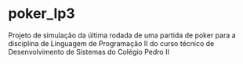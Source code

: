# poker_lp3
Projeto de simulação da última rodada de uma partida de poker para a disciplina de Linguagem de Programação II do curso técnico de Desenvolvimento de Sistemas do Colégio Pedro II 
